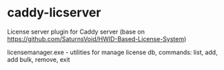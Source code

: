 # caddy-licserver
License server plugin for Caddy server (base on https://github.com/SaturnsVoid/HWID-Based-License-System)

licensemanager.exe - utilities for manage license db, commands:
list, add, add bulk, remove, exit 

